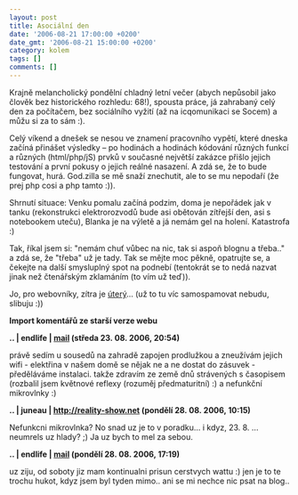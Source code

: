 ```yaml
---
layout: post
title: Asociální den
date: '2006-08-21 17:00:00 +0200'
date_gmt: '2006-08-21 15:00:00 +0200'
category: kolem
tags: []
comments: []
---
```

<p>Krajně melancholický pondělní chladný letní večer (abych nepůsobil jako člověk bez historického rozhledu: 68!), spousta práce, já zahrabaný celý den za počítačem, bez sociálního vyžití (až na icqomunikaci se Socem) a můžu si za to sám :).</p>
<p>Celý víkend a dnešek se nesou ve znamení pracovního vypětí, které dneska začíná přinášet výsledky &ndash; po hodinách a hodinách kódování různých funkcí a různých (html/php/jS) prvků v současné největší zakázce přišlo jejich testování a první pokusy o jejich reálné nasazení. A zdá se, že to bude fungovat, hurá. God.zilla se mě snaží znechutit, ale to se mu nepodaří (že prej php cosi a php tamto :)).</p>
<p>Shrnutí situace: Venku pomalu začíná podzim, doma je nepořádek jak v tanku (rekonstrukci elektrorozvodů bude asi obětován zítřejší den, asi s notebookem uteču), Blanka je na výletě a já nemám gel na holení. Katastrofa :)</p>
<p>Tak, říkal jsem si: "nemám chuť vůbec na nic, tak si aspoň blognu a třeba.." a zdá se, že "třeba" už je tady. Tak se mějte moc pěkně, opatrujte se, a čekejte na další smysluplný spot na podnebí (tentokrát se to nedá nazvat jinak než čtenářským zklamáním (to vím už teď)).</p>
<p>Jo, pro webovníky, zítra je <a href="http://max-width.jan-martinek.com">úterý</a>... (už to tu víc samospamovat nebudu, slibuju :))</p>
<div class="import-komentaru">
<p><strong>Import komentářů ze starší verze webu</strong></p>
<div class="comment">
<p style="font-weight:bold"><span class="compredmet">..</span> | <span class="comname">endlife</span> |  <a href="mailto:jan.martinek@post.cz">mail</a> (středa&nbsp;23.&nbsp;08.&nbsp;2006,&nbsp;20:54)</p>
<p>právě sedím u sousedů na zahradě zapojen prodlužkou a zneužívám jejich wifi - elektřina v našem domě se nějak ne a ne dostat do zásuvek - předěláváme instalaci. takže zdravím ze země dnů strávených s časopisem (rozbalil jsem květnové reflexy (rozuměj předmaturitní) :) a nefunkční mikrovlnky :) </p>
</div>
<div class="comment">
<p style="font-weight:bold"><span class="compredmet">..</span> | <span class="comname">juneau</span> |  <a href="http://reality-show.net">http://reality-show.net</a> (pondělí&nbsp;28.&nbsp;08.&nbsp;2006,&nbsp;10:15)</p>
<p>Nefunkcni mikrovlnka? No snad uz je to v poradku... i kdyz, 23. 8. ... neumrels uz hlady? ;) Ja uz bych to mel za sebou. </p>
</div>
<div class="comment">
<p style="font-weight:bold"><span class="compredmet">..</span> | <span class="comname">endlife</span> |  <a href="mailto:jan.martinek@post.cz">mail</a> (pondělí&nbsp;28.&nbsp;08.&nbsp;2006,&nbsp;17:19)</p>
<p>uz ziju, od soboty jiz mam kontinualni prisun cerstvych wattu :) jen je to te trochu hukot, kdyz jsem byl tyden mimo.. ani se mi nechce nic psat na blog.. </p>
</div>
</div>
